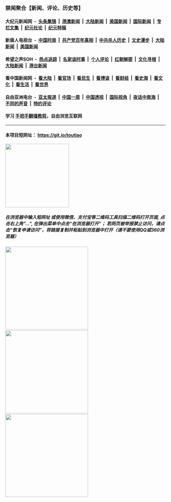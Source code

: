 ### 禁闻聚合【新闻、评论、历史等】

#### 大纪元新闻网 &nbsp;-&nbsp; [头条集锦](indexes/E头条集锦.md?t=02032111) &nbsp;|&nbsp; [港澳新闻](indexes/E港澳新闻.md?t=02032111)  &nbsp;|&nbsp; [大陆新闻](indexes/E大陆新闻.md?t=02032111) &nbsp;|&nbsp; [美国新闻](indexes/E美国新闻.md?t=02032111) &nbsp;|&nbsp; [国际新闻](indexes/E国际新闻.md?t=02032111) &nbsp;|&nbsp; [专栏文集](indexes/E专栏文集.md?t=02032111) &nbsp;|&nbsp; [纪元社论](indexes/E纪元社论.md?t=02032111) &nbsp;|&nbsp; [纪元特稿](indexes/E纪元特稿.md?t=02032111) 

#### 新唐人电视台 &nbsp;-&nbsp; [中国时局](indexes/N中国时局.md?t=02032111) &nbsp;|&nbsp; [共产党百年真相](indexes/N共产党百年真相.md?t=02032111) &nbsp;|&nbsp; [中共杀人历史](indexes/N中共杀人历史.md?t=02032111) &nbsp;|&nbsp; [文史漫步](indexes/N文史漫步.md?t=02032111) &nbsp;|&nbsp; [大陆新闻](indexes/N大陆新闻.md?t=02032111) &nbsp;|&nbsp; [美国新闻](indexes/N美国新闻.md?t=02032111)

#### 希望之声SOH &nbsp;-&nbsp; [热点追踪](indexes/H热点追踪.md?t=02032111) &nbsp;|&nbsp; [名家谈时事](indexes/H名家谈时事.md?t=02032111) &nbsp;|&nbsp; [个人评论](indexes/H个人评论.md?t=02032111)  &nbsp;|&nbsp; [红朝解密](indexes/H红朝解密.md?t=02032111) &nbsp;|&nbsp; [文化寻根](indexes/H文化寻根.md?t=02032111) &nbsp;|&nbsp; [大陆新闻](indexes/H大陆新闻.md?t=02032111) &nbsp;|&nbsp; [港台新闻](indexes/H港台新闻.md?t=02032111)

#### 看中国新闻网 &nbsp;-&nbsp; [看大陆](indexes/S看大陆.md?t=02032111) &nbsp;|&nbsp; [看官场](indexes/S看官场.md?t=02032111) &nbsp;|&nbsp; [看民生](indexes/S看民生.md?t=02032111)  &nbsp;|&nbsp; [看博谈](indexes/S看博谈.md?t=02032111) &nbsp;|&nbsp; [看财经](indexes/S看财经.md?t=02032111) &nbsp;|&nbsp; [看史海](indexes/S看史海.md?t=02032111) &nbsp;|&nbsp; [看文化](indexes/S看文化.md?t=02032111) &nbsp;|&nbsp; [看生活](indexes/S看生活.md?t=02032111) &nbsp;|&nbsp; [看世界](indexes/S看世界.md?t=02032111)

#### 自由亚洲电台 &nbsp;-&nbsp; [亚太报道](indexes/R亚太报道.md?t=02032111) &nbsp;|&nbsp; [中国一周](indexes/R中国一周.md?t=02032111) &nbsp;|&nbsp; [中国透视](indexes/R中国透视.md?t=02032111)  &nbsp;|&nbsp; [国际视角](indexes/R国际视角.md?t=02032111) &nbsp;|&nbsp; [夜话中南海](indexes/R夜话中南海.md?t=02032111) &nbsp;|&nbsp; [不同的声音](indexes/R不同的声音.md?t=02032111) &nbsp;|&nbsp; [特约评论](indexes/R特约评论.md?t=02032111)

#### 学习 [手把手翻墙教程](https://github.com/gfw-breaker/guides/wiki)，自由浏览互联网

----

#### 本项目短网址： https://git.io/toutiao
<img src="https://raw.githubusercontent.com/gfw-breaker/banned-news/master/scripts/img/qr.png" width="200px"/>  

##### 在浏览器中输入短网址 或使用微信、支付宝等二维码工具扫描二维码打开页面, 点击右上角"...", 在弹出菜单中点击“在浏览器打开”； 若网页被举报禁止访问，请点击“恢复申请访问”，将链接复制并粘贴到浏览器中打开（请不要使用QQ或360浏览器）

<img src="https://raw.githubusercontent.com/gfw-breaker/banned-news/master/scripts/img/1.png" width="260px"/> &nbsp; <img src="https://raw.githubusercontent.com/gfw-breaker/banned-news/master/scripts/img/2.png" width="260px"/> &nbsp; <img src="https://raw.githubusercontent.com/gfw-breaker/banned-news/master/scripts/img/3.png" width="260px"/>
